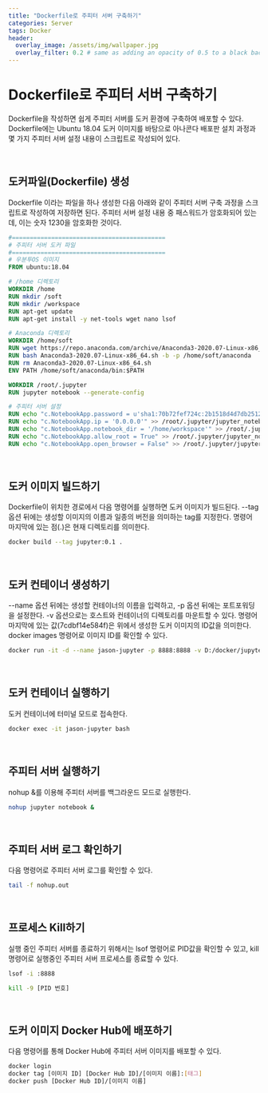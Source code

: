 ```yaml
---
title: "Dockerfile로 주피터 서버 구축하기"
categories: Server
tags: Docker
header:
  overlay_image: /assets/img/wallpaper.jpg
  overlay_filter: 0.2 # same as adding an opacity of 0.5 to a black background
---
```


# Dockerfile로 주피터 서버 구축하기

Dockerfile을 작성하면 쉽게 주피터 서버를 도커 환경에 구축하여 배포할 수 있다. Dockerfile에는 Ubuntu 18.04 도커 이미지를 바탕으로 아나콘다 배포판 설치 과정과 몇 가지 주피터 서버 설정 내용이 스크립트로 작성되어 있다. 

<br>

## 도커파일(Dockerfile) 생성

Dockerfile 이라는 파일을 하나 생성한 다음 아래와 같이 주피터 서버 구축 과정을 스크립트로 작성하여 저장하면 된다. 주피터 서버 설정 내용 중 패스워드가 암호화되어 있는데, 이는 숫자 1230을 암호화한 것이다.

```Dockerfile
#===========================================
# 주피터 서버 도커 파일
#===========================================
# 우분투OS 이미지
FROM ubuntu:18.04

# /home 디렉토리
WORKDIR /home
RUN mkdir /soft
RUN mkdir /workspace
RUN apt-get update
RUN apt-get install -y net-tools wget nano lsof

# Anaconda 디렉토리
WORKDIR /home/soft
RUN wget https://repo.anaconda.com/archive/Anaconda3-2020.07-Linux-x86_64.sh
RUN bash Anaconda3-2020.07-Linux-x86_64.sh -b -p /home/soft/anaconda
RUN rm Anaconda3-2020.07-Linux-x86_64.sh
ENV PATH /home/soft/anaconda/bin:$PATH

WORKDIR /root/.jupyter
RUN jupyter notebook --generate-config

# 주피터 서버 설정
RUN echo "c.NotebookApp.password = u'sha1:70b72fef724c:2b1518d4d7db2512f7832e4ba5041bedad68726d'" >> /root/.jupyter/jupyter_notebook_config.py
RUN echo "c.NotebookApp.ip = '0.0.0.0'" >> /root/.jupyter/jupyter_notebook_config.py
RUN echo "c.NotebookApp.notebook_dir = '/home/workspace'" >> /root/.jupyter/jupyter_notebook_config.py
RUN echo "c.NotebookApp.allow_root = True" >> /root/.jupyter/jupyter_notebook_config.py
RUN echo "c.NotebookApp.open_browser = False" >> /root/.jupyter/jupyter_notebook_config.py
```

<br>

## 도커 이미지 빌드하기

Dockerfile이 위치한 경로에서 다음 명령어를 실행하면 도커 이미지가 빌드된다. --tag 옵션 뒤에는 생성할 이미지의 이름과 일종의 버전을 의미하는 tag를 지정한다. 명령어 마지막에 있는 점(.)은 현재 디렉토리를 의미한다.

```bash
docker build --tag jupyter:0.1 .
```

<br>

## 도커 컨테이너 생성하기

--name 옵션 뒤에는 생성할 컨테이너의 이름을 입력하고, -p 옵션 뒤에는 포트포워딩을 설정한다. -v 옵션으로는 호스트와 컨테이너의 디렉토리를 마운트할 수 있다. 명령어 마지막에 있는 값(7cdbf14e584f)은 위에서 생성한 도커 이미지의 ID값을 의미한다. docker images 명령어로 이미지 ID를 확인할 수 있다.

```bash
docker run -it -d --name jason-jupyter -p 8888:8888 -v D:/docker/jupyter/workspace:/home/workspace 7cdbf14e584f
```

<br>

## 도커 컨테이너 실행하기

도커 컨테이너에 터미널 모드로 접속한다.

```bash
docker exec -it jason-jupyter bash
```

<br>

## 주피터 서버 실행하기

nohup &를 이용해 주피터 서버를 백그라운드 모드로 실행한다.

```bash
nohup jupyter notebook &
```

<br>

## 주피터 서버 로그 확인하기

다음 명령어로 주피터 서버 로그를 확인할 수 있다.

```bash
tail -f nohup.out
```

<br>

## 프로세스 Kill하기

실행 중인 주피터 서버를 종료하기 위해서는 lsof 명령어로 PID값을 확인할 수 있고, kill 명령어로 실행중인 주피터 서버 프로세스를 종료할 수 있다.

```bash
lsof -i :8888
```

```bash
kill -9 [PID 번호]
```

<br>

## 도커 이미지 Docker Hub에 배포하기

다음 명령어를 통해 Docker Hub에 주피터 서버 이미지를 배포할 수 있다.

```bash
docker login
docker tag [이미지 ID] [Docker Hub ID]/[이미지 이름]:[태그]
docker push [Docker Hub ID]/[이미지 이름]
```